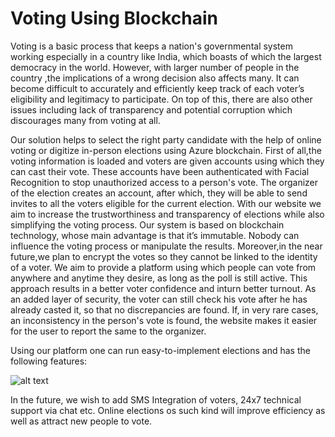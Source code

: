 # Voting Using Blockchain

Voting is a basic process that keeps a nation's governmental system working especially in a country like India, which boasts of which the largest democracy in the world. However, with larger number of people in the country ,the implications of a wrong  decision also affects many. It can become difficult to accurately and efficiently keep track of each voter’s eligibility and legitimacy to participate. On top of this, there are also other issues including lack of transparency and potential corruption which discourages many from voting at all.

Our solution helps to select the right party candidate with the help of online voting or digitize in-person elections using Azure blockchain. First of all,the voting information is loaded and voters are given accounts using which they can cast their vote. These accounts have been authenticated with Facial Recognition to stop unauthorized access to a person's vote. The organizer of the election creates an account, after which, they will be able to send invites to all the voters eligible for the current election. With our website we aim to increase the trustworthiness and transparency of elections while also simplifying the voting process. Our system is based on blockchain technology, whose main advantage is that it’s immutable. Nobody can influence the voting process or manipulate the results. Moreover,in the near future,we plan to encrypt the votes so they cannot be linked to the identity of a voter. We aim to provide a platform using which people can vote from anywhere and anytime they desire, as long as the poll is still active. This approach results in a better voter confidence and inturn better turnout. As an added layer of security, the voter can still check his vote after he has already casted it, so that no discrepancies are found. If, in very rare cases, an inconsistency in the person's vote is found, the website makes it easier for the user to report the same to the organizer. 

Using our platform one can run easy-to-implement elections and has the following features:

![alt text](https://raw.githubusercontent.com/tejaskashinathofficial/CtrlAltHack2019/master/WhatsApp%20Image%202019-07-28%20at%202.39.05%20PM.jpeg)

In the future, we wish to add SMS Integration of voters, 24x7 technical support via chat etc. Online elections os such kind will improve efficiency as well as attract new people to vote.

